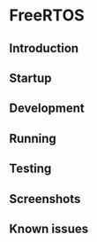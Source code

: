 # FreeRTOS

## Introduction

## Startup

## Development

## Running

## Testing

## Screenshots

## Known issues